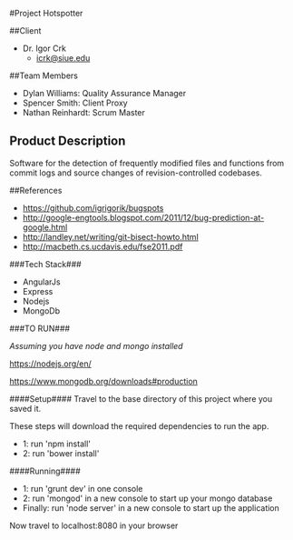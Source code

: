 #Project Hotspotter

##Client

 - Dr. Igor Crk
	- icrk@siue.edu
	
	
##Team Members

 - Dylan Williams: Quality Assurance Manager
 - Spencer Smith: Client Proxy
 - Nathan Reinhardt: Scrum Master
 

## Product Description

Software for the detection of frequently modified files and functions from commit logs and source changes of revision-controlled codebases.


##References

 - https://github.com/igrigorik/bugspots
 - http://google-engtools.blogspot.com/2011/12/bug-prediction-at-google.html
 - http://landley.net/writing/git-bisect-howto.html
 - http://macbeth.cs.ucdavis.edu/fse2011.pdf
 
 
 ###Tech Stack###
- AngularJs
- Express
- Nodejs
- MongoDb

###TO RUN###

*Assuming you have node and mongo installed*

https://nodejs.org/en/

https://www.mongodb.org/downloads#production


####Setup####
Travel to the base directory of this project where you saved it.

These steps will download the required dependencies to run the app.

- 1: run 'npm install' 
- 2: run 'bower install'

####Running####
- 1: run 'grunt dev' in one console
- 2: run 'mongod'  in a new console to start up your mongo database
- Finally: run 'node server' in a new console to start up the application

Now travel to localhost:8080 in your browser